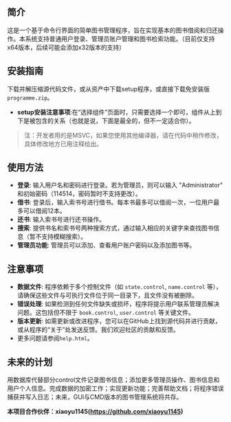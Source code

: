 ## 简介
这是一个基于命令行界面的简单图书管理程序，旨在实现基本的图书借阅和归还操作。本系统支持普通用户登录、管理员账户管理和图书检索功能。（目前仅支持x64版本，后续可能会添加x32版本的支持）

## 安装指南
下载并解压缩源代码文件，或从资产中下载setup程序，或直接下载免安装版`programme.zip`。
- **setup安装注意事项**:在“选择组件”页面时，只需要选择一个即可，组件从上到下是被包含的关系（也就是说，下面是最全的，但不一定适合你）。
>注：开发者用的是MSVC，如果您使用其他编译器，请在代码中稍作修改，具体修改地方已用注释给出。

## 使用方法
- **登录**: 输入用户名和密码进行登录。若为管理员，则可以输入 "Administrator" 和初始密码（114514，密码暂时不支持更改）。
- **借书**: 登录后，输入索书号进行借书。每本书最多可以借阅一次，一位用户最多可以借阅12本。
- **还书**: 输入索书号进行还书操作。
- **搜索**: 提供书名和索书号两种搜索方式，通过输入相应的关键字来查找图书信息（暂不支持模糊搜索）。
- **管理员功能**: 管理员可以添加、查看用户账户密码以及添加图书等。

## 注意事项
- **数据文件**: 程序依赖于多个控制文件（如 `state.control`, `name.control` 等），请确保这些文件与可执行文件位于同一目录下，且文件没有被删除。
- **错误处理**: 如果检测到任何文件缺失或损坏，程序将提示用户联系管理员解决问题。这包括但不限于 `book.control`, `user.control` 等关键文件。
- **版本更新**: 如需更新或改进程序，您可以在GitHub上找到源代码并进行贡献，或从程序的“关于”处发送反馈。我们欢迎社区的贡献和反馈。
- 更多问题请参阅`help.html`。

## 未来的计划

用数据库代替部分control文件记录图书信息；添加更多管理员操作、图书信息和用户个人信息。完成数据的加密工作；实现更新功能；完善帮助文档；将程序错误捕获并写入日志；未来，GUI与CMD版本的图书管理系统将共存。

**本项目合作伙伴：xiaoyu1145(https://github.com/xiaoyu1145)**
